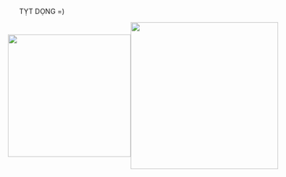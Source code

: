 TỴT DỌNG =)
<div id="header" style="display: flex; align-items: center; justify-content: center;">
    <img src="https://res.cloudinary.com/thientam2829/image/upload/v1711800638/ymhqonghjha3rslzlgcq.jpg" width="250"/>
  <img src="https://res.cloudinary.com/thientam2829/image/upload/v1709290870/uwyhlesnxgcuy3lnyszd.jpg" width="300" margin-right: 10px />
</div>

